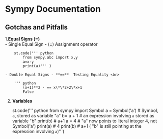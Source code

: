 # Sympy Documentation 

## Gotchas and Pitfalls <br>

1.**Equal Signs (=)** <br>
	- Single Equal Sign - (**=**) Assignment operator <br>
		
		st.code(''' python 
			from sympy.abc import x,y 
			a=x-y
			print(a)'''	)
			
	- Double Equal Signs - **==**  Testing Equality <br>
	
		''' python
			(x+1)**2 - == x\*\*2+2\*x+1
			False
			
2. **Variables**

	st.code(''' python
		from sympy import Symbol
		a = Symbol('a')  # Symbol, `a`, stored as variable "a"
		b= a + 1         # an expression involving `a` stored as variable "b"
		print(b)		 # a+1
		a = 4            # "a" now points to literal integer 4, not Symbol('a')
		print(a)         # 4
		print(b)         # a+1 ( "b" is still pointing at the expression involving `a`)''')
		
	
		

 